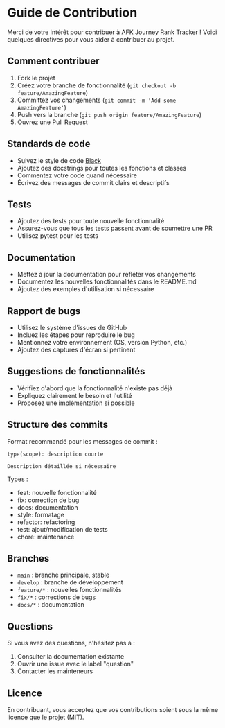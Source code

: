 # Guide de Contribution

Merci de votre intérêt pour contribuer à AFK Journey Rank Tracker ! Voici quelques directives pour vous aider à contribuer au projet.

## Comment contribuer

1. Fork le projet
2. Créez votre branche de fonctionnalité (`git checkout -b feature/AmazingFeature`)
3. Committez vos changements (`git commit -m 'Add some AmazingFeature'`)
4. Push vers la branche (`git push origin feature/AmazingFeature`)
5. Ouvrez une Pull Request

## Standards de code

- Suivez le style de code [Black](https://github.com/psf/black)
- Ajoutez des docstrings pour toutes les fonctions et classes
- Commentez votre code quand nécessaire
- Écrivez des messages de commit clairs et descriptifs

## Tests

- Ajoutez des tests pour toute nouvelle fonctionnalité
- Assurez-vous que tous les tests passent avant de soumettre une PR
- Utilisez pytest pour les tests

## Documentation

- Mettez à jour la documentation pour refléter vos changements
- Documentez les nouvelles fonctionnalités dans le README.md
- Ajoutez des exemples d'utilisation si nécessaire

## Rapport de bugs

- Utilisez le système d'issues de GitHub
- Incluez les étapes pour reproduire le bug
- Mentionnez votre environnement (OS, version Python, etc.)
- Ajoutez des captures d'écran si pertinent

## Suggestions de fonctionnalités

- Vérifiez d'abord que la fonctionnalité n'existe pas déjà
- Expliquez clairement le besoin et l'utilité
- Proposez une implémentation si possible

## Structure des commits

Format recommandé pour les messages de commit :
```
type(scope): description courte

Description détaillée si nécessaire
```

Types :
- feat: nouvelle fonctionnalité
- fix: correction de bug
- docs: documentation
- style: formatage
- refactor: refactoring
- test: ajout/modification de tests
- chore: maintenance

## Branches

- `main` : branche principale, stable
- `develop` : branche de développement
- `feature/*` : nouvelles fonctionnalités
- `fix/*` : corrections de bugs
- `docs/*` : documentation

## Questions

Si vous avez des questions, n'hésitez pas à :
1. Consulter la documentation existante
2. Ouvrir une issue avec le label "question"
3. Contacter les mainteneurs

## Licence

En contribuant, vous acceptez que vos contributions soient sous la même licence que le projet (MIT). 